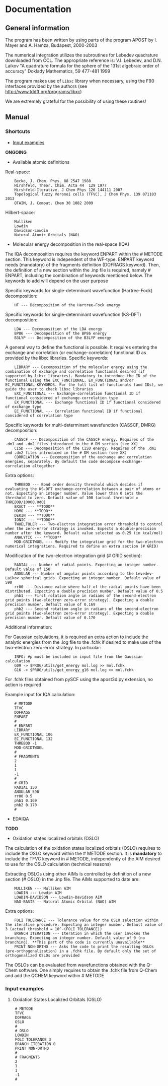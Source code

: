 # Documentation

## General information

The program has been written by using parts of the program APOST by I. Mayer and A. Hamza, Budapest, 2000-2003

The numerical integration utilizes the subroutines for Lebedev quadrature downloaded from CCL. The appropriate reference is: V.I. Lebedev, and D.N. Laikov "A quadrature formula for the sphere of the 131st algebraic order of accuracy" Doklady Mathematics, 59 477-481 1999

The program makes use of `Libxc` library when necessary, using the F90 interfaces provided by the authors (see http://www.tddft.org/programs/libxc)

We are extremely grateful for the possibility of using these routines!


## Manual

### Shortcuts

* [Input examples](#input-examples)



**ONGOING**




* Available atomic definitions

Real-space:

        Becke, J. Chem. Phys. 88 2547 1988
        Hirshfeld, Theor. Chim. Acta 44  129 1977
        Hirshfeld-Iterative, J Chem Phys 126 144111 2007
        Topological fuzzy Voronoi cells (TFVC), J Chem Phys, 139 071103 2013
        QTAIM, J. Comput. Chem 30 1082 2009

Hilbert-space:

        Mulliken
        Lowdin
        Davidson-Lowdin
        Natural Atomic Orbitals (NAO)





* Molecular energy decomposition in the real-space (IQA)

The IQA decomposition requires the keyword ENPART within the # METODE section. This keyword is independent of the WF-type. ENPART keyword needs (mandatory) of the fragments definition (DOFRAGS keyword). Then, the definition of a new section within the .inp file is required, namely # ENPART, including the combination of keywords mentioned below. The keywords to add will depend on the user purpose

Specific keywords for single-determinant wavefunction (Hartree-Fock) decomposition:

        HF --- Decomposition of the Hartree-Fock energy
  
Specific keywords for single-determinant wavefunction (KS-DFT) decomposition:

        LDA --- Decomposition of the LDA energy
        BP86 --- Decomposition of the BP86 energy
        B3LYP --- Decomposition of the B3LYP energy

A general way to define the functional is possible. It requires entering the exchange and correlation (or exchange-correlation) functional ID as provided by the libxc libraries. Specific keywords:

        LIBRARY --- Decomposition of the molecular energy using the combination of exchange and correlation functional desired (if supported by libxc libraries). Mandatory to introduce the ID of the functional using the EXC_FUNCTIONAL, EX_FUNCTIONAL and/or EC_FUNCTIONAL KEYWORDS. For the full list of functionals (and IDs), we guide the user to check libxc libraries
        EXC_FUNCTIONAL --- Exchange-correlation functional ID if functional considered of exchange-correlation type
        EX_FUNCTIONAL --- Exchange functional ID if functional considered of exchange type
        EC_FUNCTIONAL --- Correlation functional ID if functional considered of correlation type

Specific keywords for multi-determinant wavefunction (CASSCF, DMRG) decomposition:

        CASSCF --- Decomposition of the CASSCF energy. Requires of the .dm1 and .dm2 files introduced in the # DM section (see XX)
        CISD --- Decomposition of the CISD energy. Requires of the .dm1 and .dm2 files introduced in the # DM section (see XX)
        CORRELATION --- Decomposition of the exchange and correlation energies, separately. By default the code decompose exchange-correlation altogether

Extra options:

        THREBOD --- Bond order density threshold which decides if evaluating the KS-DFT exchange-correlation between a pair of atoms or not. Expecting an integer number. Value lower than 0 sets the threshold to zero. Default value of 100 (actual threshold = THREBOD/10000.0d0)
        EXACT --- **TODO**
        HOMO --- **TODO**
        DEKIN --- **TODO**
        IONIC --- **TODO**
        TWOELTOLER --- Two-electron integration error threshold to control when the zero-error strategy is invoked. Expects a double-precision number after the keyword. Default value selected as 0.25 (in kcal/mol)
        ANALYTIC --- **TODO**
        MOD-GRIDTWOEL --- Modify the integration grid for the two-electron numerical integrations. Required to define an extra section (# GRID)

Modification of the two-electron integration grid (# GRID section):

        RADIAL --- Number of radial points. Expecting an integer number. Default value of 150
        ANGULAR --- Number of angular points according to the Levedev-Laikov spherical grids. Expecting an integer number. Default value of 590
        rr00 --- Distance value where half of the radial points have been distributed. Expecting a double precision number. Default value of 0.5
        phb1 --- First rotation angle in radians of the second-electron grid points (two-electron zero-error strategy). Expecting a double precision number. Default value of 0.169
        phb2 --- Second rotation angle in radians of the second-electron grid points (two-electron zero-error strategy). Expecting a double precision number. Default value of 0.170

Additional information:

For Gaussian calculations, it is required an extra action to include the analytic energies from the .log file to the .fchk if desired to make use of the two-electron zero-error strategy. In particular:

        INFO: #p must be included in input file from the Gaussian calculation 
        G09 -> $PROG/utils/get_energy mol.log >> mol.fchk
        G16 -> $PROG/utils/get_energy_g16 mol.log >> mol.fchk

For .fchk files obtained from pySCF using the apost3d.py extension, no action is required 

Example input for IQA calculation:

        # METODE
        TFVC
        DOFRAGS
        ENPART
        #
        # ENPART
        LIBRARY
        EX_FUNCTIONAL 106
        EC_FUNCTIONAL 132
        THREBOD -1
        MOD-GRIDTWOEL
        #
        # FRAGMENTS
        2
        1
        1
        -1
        #
        # GRID
        RADIAL 150
        ANGULAR 590
        rr00 0.5
        phb1 0.169
        phb2 0.170
        #

* EDAIQA

**TODO**

* Oxidation states localized orbitals (OSLO)

The calculation of the oxidation states localized orbitals (OSLO) requires to include the OSLO keyword within the # METODE section. It is **mandatory** to include the TFVC keyword in # METODE, independently of the AIM desired to use for the OSLO calculation (technical reasons)

Extracting OSLOs using other AIMs is controlled by definition of a new section (# OSLO) in the .inp file. The AIMs supported to date are: 

        MULLIKEN --- Mulliken AIM
        LOWDIN --- Lowdin AIM
        LOWDIN-DAVIDSON --- Lowdin-Davidson AIM
        NAO-BASIS -- Natural Atomic Orbital (NAO) AIM

Extra options:

        FOLI TOLERANCE --- Tolerance value for the OSLO selection within the iterative procedure. Expecting an integer number. Default value of 3 (actual threshold = 10^-(FOLI TOLERANCE))
        BRANCH ITERATION --- Iteration in which the user invokes the branching. Expecting an integer number. Default value of 0 (no branching). **This part of the code is currently unavailable**
        PRINT NON-ORTHO --- Asks the code to print the resulting OSLOs (pre-orthogonalization) in a .fchk file. By default only the set of orthogonalized OSLOs are provided 

The OSLOs can be evaluated from wavefunctions obtained with the Q-Chem software. One simply requires to obtain the .fchk file from Q-Chem and add the QCHEM keyword within # METODE



### Input examples



1. Oxidation States Localized Orbitals (OSLO)

        # METODE
        TFVC
        DOFRAGS
        OSLO
        #
        # OSLO
        LOWDIN
        FOLI TOLERANCE 3
        BRANCH ITERATION 0
        PRINT NON-ORTHO
        #
        # FRAGMENTS
        2
        1
        1
        -1
        #

